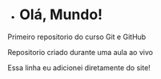 + # Olá, Mundo!
 Primeiro repositorio do curso Git e GitHub
 
 Repositorio criado durante uma aula ao vivo
 
 Essa linha eu adicionei diretamente do site!
